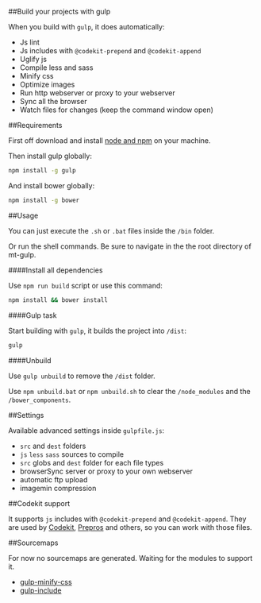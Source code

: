 
##Build your projects with gulp

When you build with `gulp`, it does automatically:
- Js lint
- Js includes with `@codekit-prepend` and `@codekit-append`
- Uglify js
- Compile less and sass
- Minify css
- Optimize images
- Run http webserver or proxy to your webserver
- Sync all the browser
- Watch files for changes (keep the command window open)

##Requirements

First off download and install [node and npm](http://nodejs.org/) on your machine.

Then install gulp globally:

```sh
npm install -g gulp
```

And install bower globally:

```sh
npm install -g bower
```

##Usage

You can just execute the `.sh` or `.bat` files inside the `/bin` folder.

Or run the shell commands. Be sure to navigate in the the root directory of mt-gulp.

####Install all dependencies

Use `npm run build` script or use this command:

```sh
npm install && bower install
```

####Gulp task

Start building with `gulp`, it builds the project into `/dist`:

```sh
gulp
```

####Unbuild

Use `gulp unbuild` to remove the `/dist` folder.

Use `npm unbuild.bat` or `npm unbuild.sh` to clear the `/node_modules` and the `/bower_components`.

##Settings

Available advanced settings inside `gulpfile.js`:
- `src` and `dest` folders
- `js` `less` `sass` sources to compile
- `src` globs and `dest` folder for each file types
- browserSync server or proxy to your own webserver
- automatic ftp upload
- imagemin compression

##Codekit support

It supports `js` includes with `@codekit-prepend` and `@codekit-append`.
They are used by [Codekit](https://incident57.com/codekit/), [Prepros](http://alphapixels.com/prepros/) and others, so you can work with those files.

##Sourcemaps

For now no sourcemaps are generated. Waiting for the modules to support it.

-  [gulp-minify-css](https://github.com/jonathanepollack/gulp-minify-css/issues/34)
-  [gulp-include](https://github.com/wiledal/gulp-include/issues/9)
